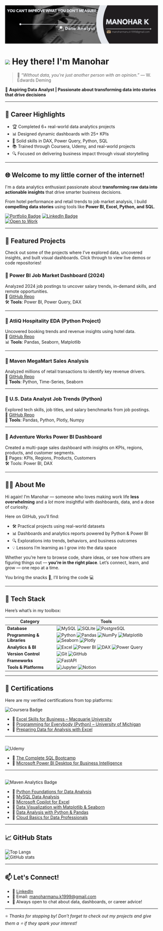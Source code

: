 ![Banner](https://github.com/ManoharManu1999/ManoharManu1999/blob/main/Banner.png)

# <img src="https://user-images.githubusercontent.com/18350557/176309783-0785949b-9127-417c-8b55-ab5a4333674e.gif" height="32"> Hey there! I'm Manohar

> 🧠 *“Without data, you're just another person with an opinion.”* — W. Edwards Deming

🎯 **Aspiring Data Analyst | Passionate about transforming data into stories that drive decisions**

---

## 📝 Career Highlights

- 🏆 Completed 6+ real-world data analytics projects
- 📊 Designed dynamic dashboards with 25+ KPIs
- 🧠 Solid skills in DAX, Power Query, Python, SQL
- 📚 Trained through Coursera, Udemy, and real-world projects
- 🔍 Focused on delivering business impact through visual storytelling
  
---

## 🌐 Welcome to my little corner of the internet!

I'm a data analytics enthusiast passionate about **transforming raw data into actionable insights** that drive smarter business decisions.

From hotel performance and retail trends to job market analysis, I build **compelling data stories** using tools like **Power BI, Excel, Python, and SQL**.

[![Portfolio Badge](https://img.shields.io/badge/Portfolio-View_Projects-orange?style=flat&logo=github)](https://github.com/ManoharManu1999)
[![LinkedIn Badge](https://img.shields.io/badge/LinkedIn-Connect-blue?style=flat&logo=linkedin)](https://www.linkedin.com/in/manohark1999)  
[![Open to Work](https://img.shields.io/badge/Open%20to-Work-green)](mailto:manoharmanu.k1999@gmail.com)

---
## 🚀 Featured Projects

Check out some of the projects where I’ve explored data, uncovered insights, and built visual dashboards. Click through to view live demos or code repositories!

### 📌 Power BI Job Market Dashboard (2024)
Analyzed 2024 job postings to uncover salary trends, in-demand skills, and remote opportunities.  
🔗 [GitHub Repo](https://github.com/ManoharManu1999/Data-Jobs-Market-Power-BI-Dashboard-)<br>
🛠 **Tools**: Power BI, Power Query, DAX

---

### 🏨 AtliQ Hospitality EDA (Python Project)
Uncovered booking trends and revenue insights using hotel data.  
🔗 [GitHub Repo](https://github.com/ManoharManu1999/EDA-Project-on-AtliQ-Hospitality)  
📊 **Tools**: Pandas, Seaborn, Matplotlib  

---

### 🛒 Maven MegaMart Sales Analysis
Analyzed millions of retail transactions to identify key revenue drivers.  
🔗 [GitHub Repo](https://github.com/ManoharManu1999/Maven_Mega_Mart)  
🧪 **Tools**: Python, Time-Series, Seaborn  

---

### 💼 U.S. Data Analyst Job Trends (Python)
Explored tech skills, job titles, and salary benchmarks from job postings.  
🔗 [GitHub Repo](https://github.com/ManoharManu1999/Python_Data_Project)  
🔧 **Tools**: Pandas, Python, Plotly, Numpy 

---

### 🚴 Adventure Works Power BI Dashboard
Created a multi-page sales dashboard with insights on KPIs, regions, products, and customer segments.  
📌 Pages: KPIs, Regions, Products, Customers  
🛠 Tools: Power BI, DAX  

---

## 👨‍💻 About Me

Hi again! I’m Manohar — someone who loves making work life **less overwhelming** and a *lot* more insightful with dashboards, data, and a dose of curiosity.

Here on GitHub, you’ll find:
- 🛠️ Practical projects using real-world datasets  
- 📊 Dashboards and analytics reports powered by Python & Power BI  
- 🔍 Explorations into trends, behaviors, and business outcomes  
- 💡 Lessons I’m learning as I grow into the data space

Whether you’re here to browse code, share ideas, or see how others are figuring things out — **you’re in the right place**. Let’s connect, learn, and grow — one repo at a time.

You bring the snacks 🍪, I’ll bring the code 💻

---
## 🧰 Tech Stack

Here’s what’s in my toolbox:


| **Category**             | **Tools** |
|--------------------------|-----------|
| **Database**             | ![MySQL](https://img.shields.io/badge/MySQL-005C84?style=for-the-badge&logo=mysql&logoColor=white) ![SQLite](https://img.shields.io/badge/SQLite-07405e?style=for-the-badge&logo=sqlite&logoColor=white) ![PostgreSQL](https://img.shields.io/badge/PostgreSQL-316192?style=for-the-badge&logo=postgresql&logoColor=white) |
| **Programming & Libraries** | ![Python](https://img.shields.io/badge/Python-3670A0?style=for-the-badge&logo=python&logoColor=ffdd54) ![Pandas](https://img.shields.io/badge/Pandas-150458?style=for-the-badge&logo=pandas&logoColor=white) ![NumPy](https://img.shields.io/badge/NumPy-013243?style=for-the-badge&logo=numpy&logoColor=white) ![Matplotlib](https://img.shields.io/badge/Matplotlib-ffffff?style=for-the-badge&logo=matplotlib&logoColor=black) ![Seaborn](https://img.shields.io/badge/Seaborn-005C84?style=for-the-badge) ![Plotly](https://img.shields.io/badge/Plotly-3F4F75?style=for-the-badge&logo=plotly&logoColor=white) |
| **Analytics & BI**       | ![Excel](https://img.shields.io/badge/Microsoft_Excel-217346?style=for-the-badge&logo=microsoft-excel&logoColor=white) ![Power BI](https://img.shields.io/badge/PowerBI-F2C811?style=for-the-badge&logo=power-bi&logoColor=black) ![DAX](https://img.shields.io/badge/DAX-003B57?style=for-the-badge) ![Power Query](https://img.shields.io/badge/Power%20Query-217346?style=for-the-badge&logo=microsoft&logoColor=white)|
| **Version Control**      | ![Git](https://img.shields.io/badge/Git-E44C30?style=for-the-badge&logo=git&logoColor=white) ![GitHub](https://img.shields.io/badge/GitHub-100000?style=for-the-badge&logo=github&logoColor=white) |
| **Frameworks**           | ![FastAPI](https://img.shields.io/badge/FastAPI-109989?style=for-the-badge&logo=fastapi&logoColor=white) |
| **Tools & Platforms**    | ![Jupyter](https://img.shields.io/badge/Jupyter-F37626?style=for-the-badge&logo=jupyter&logoColor=white) ![Notion](https://img.shields.io/badge/Notion-000000?style=for-the-badge&logo=notion&logoColor=white) |



---

## 📜 Certifications

Here are my verified certifications from top platforms:

![Coursera Badge](https://img.shields.io/badge/Coursera-0056D2?style=for-the-badge&logo=Coursera&logoColor=white)

- 🧾 [Excel Skills for Business – Macquarie University](https://www.coursera.org/account/accomplishments/specialization/MN9TMJPZ5KTY)
- 🧾 [Programming for Everybody (Python) – University of Michigan](https://www.coursera.org/account/accomplishments/verify/906GCZ6N5LYO)
- 🧾 [Preparing Data for Analysis with Excel](https://www.coursera.org/account/accomplishments/verify/HP9K3T12YYNU)

---

<br>![Udemy](https://img.shields.io/badge/Udemy-EC5252?style=for-the-badge&logo=Udemy&logoColor=white)

- 🧾 [The Complete SQL Bootcamp](https://www.udemy.com/certificate/UC-ef18ba75-6174-4f77-8dff-2e69cef850df/)
- 🧾 [Microsoft Power BI Desktop for Business Intelligence](http://ude.my/UC-a2faa9ac-706d-4220-8818-66d61cc07807)

---

<br> ![Maven Analytics Badge](https://img.shields.io/badge/Maven%20Analytics-0A66C2?style=for-the-badge&logo=knowledgebase&logoColor=white)


- 🧾 [Python Foundations for Data Analysis](https://certificates.mavenanalytics.io/ea561dcf-b698-41e4-90cb-453e69381171)
- 🧾 [MySQL Data Analysis](https://certificates.mavenanalytics.io/a138beb0-1f60-4ca9-9ef6-4dbd8b5bec16)
- 🧾 [Microsoft Copilot for Excel](https://certificates.mavenanalytics.io/f4796d41-f2b3-4397-a6b2-f074e4323e32)
- 🧾 [Data Visualization with Matplotlib & Seaborn](https://certificates.mavenanalytics.io/9c29f760-a019-4e78-8104-a99b07042da3)
- 🧾 [Data Analysis with Python & Pandas](https://certificates.mavenanalytics.io/18a445cd-15b7-488b-9ee1-34ee6a52e6d7)
- 🧾 [Cloud Basics for Data Professionals](https://certificates.mavenanalytics.io/5d31cdca-c46b-4e44-b70d-f9315ba736f2)

---

## 📈 GitHub Stats

![Top Langs](https://github-readme-stats.vercel.app/api/top-langs/?username=ManoharManu1999&layout=compact&theme=default)  
![GitHub stats](https://github-readme-stats.vercel.app/api?username=ManoharManu1999&show_icons=true&theme=default)

---

## 📫 Let's Connect!

- 💼 [LinkedIn](https://www.linkedin.com/in/manohark1999)
- 📧 Email: manoharmanu.k1999@gmail.com  
- 💬 Always open to chat about data, dashboards, or career advice!

---
⭐ *Thanks for stopping by! Don’t forget to check out my projects and give them a ⭐ if they spark your interest!*

